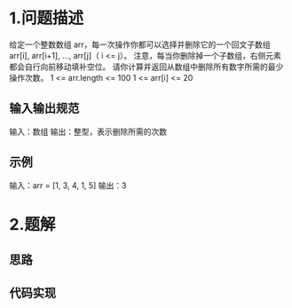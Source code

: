 # 1.问题描述

给定一个整数数组 arr，每一次操作你都可以选择并删除它的一个回文子数组 arr[i], arr[i+1], ..., arr[j]（ i <= j）。
注意，每当你删除掉一个子数组，右侧元素都会自行向前移动填补空位。
请你计算并返回从数组中删除所有数字所需的最少操作次数。
1 <= arr.length <= 100
1 <= arr[i] <= 20

## 输入输出规范

输入：数组
输出：整型，表示删除所需的次数

## 示例

输入：arr = [1, 3, 4, 1, 5]
输出：3

# 2.题解

## 思路


## 代码实现
